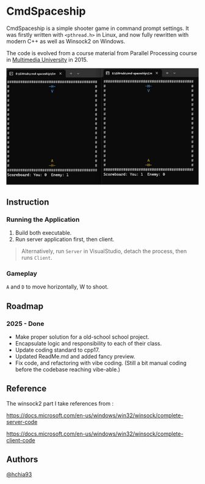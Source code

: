 # CmdSpaceship
CmdSpaceship is a simple shooter game in command prompt settings. 
It was firstly written with `<pthread.h>` in Linux, and now fully rewritten with modern C++ as well as Winsock2 on Windows.

The code is evolved from a course material from Parallel Processing course in [Multimedia University](https://www.mmu.edu.my/) in 2015.

![Watch the preview](cmd-spaceship-3.gif)

## Instruction
### Running the Application
1. Build both executable.
2. Run server application first, then client.
> Alternatively, run `Server` in VisualStudio, detach the process, then runs `Client`.

### Gameplay
`A` and `D` to move horizontally, W to shoot.

## Roadmap
### 2025 - Done
- Make proper solution for a old-school school project. 
- Encapsulate logic and responsibility to each of their class.
- Update coding standard to cpp17. 
- Updated ReadMe.md and added fancy preview.
- Fix code, and refactoring with vibe coding. (Still a bit manual coding before the codebase reaching vibe-able.)

## Reference
The winsock2 part I take references from :	

https://docs.microsoft.com/en-us/windows/win32/winsock/complete-server-code

https://docs.microsoft.com/en-us/windows/win32/winsock/complete-client-code

## Authors
[@hchia93](https://www.github.com/hchia93)
